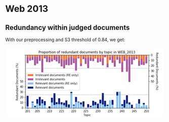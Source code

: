 # Web 2013

## Redundancy within judged documents

With our preprocessing and S3 threshold of 0.84, we get:

![Reproduction of Figure 4](reproduced-figure-4.png)


